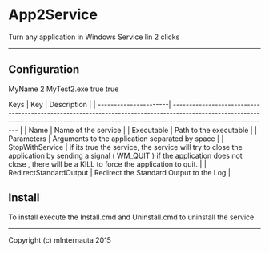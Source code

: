 # App2Service
Turn any application in Windows Service  lin 2 clicks

----------

## Configuration

<ServiceSet>
	<Name>MyName 2 </Name>
	<Executable>MyTest2.exe</Executable>
	<Parameters></Parameters>
	<StopWithService>true</StopWithService>
	<RedirectStandardOutput>true</RedirectStandardOutput>
</ServiceSet>

Keys
| Key | Description                                                                                                                                                                                                   |
| ----------------------| ------------------------------------------------------------------------------------------------------------------------------------------------------------------------------------------ |
| Name | Name of the service |
| Executable | Path to the executable |
| Parameters | Arguments to the application separated by space |
| StopWithService | if its true the service, the service will try to close the application by sending a signal ( WM_QUIT ) if the application does not close , there will be a KILL to force the application to quit. |
| RedirectStandardOutput | Redirect the Standard Output to the Log |

## Install
To install execute the Install.cmd and Uninstall.cmd to uninstall the service.


----------
Copyright (c) mInternauta 2015
